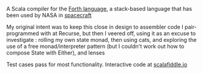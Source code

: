 A Scala compiler for the  [Forth language](https://www.forth.com/resources/forth-programming-language/#12_Philosophy_and_Goals), a stack-based language that has been used by NASA in [spacecraft](https://en.wikipedia.org/wiki/Forth_(programming_language)#cite_ref-2)

My original intent was to keep this close in design to assembler code I pair-programmed with at Recurse, but then I veered off, using it as an excuse to investigate : rolling my own state monad, then using cats, and exploring the use of a free monad/interpreter pattern (but I couldn't work out how to compose State with Either), and lenses

Test cases pass for most functionality. Interactive code at [scalafiddle.io](https://scalafiddle.io/sf/20fLRS9/4)

